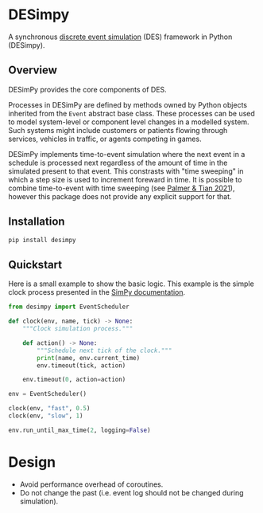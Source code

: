 # DESimpy

A synchronous [discrete event simulation](https://en.wikipedia.org/wiki/Discrete-event_simulation) (DES) framework in Python (DESimpy).

## Overview

DESimPy provides the core components of DES.

Processes in DESimPy are defined by methods owned by Python objects inherited from the `Event` abstract base class. These processes can be used to model system-level or component level changes in a modelled system. Such systems might include customers or patients flowing through services, vehicles in traffic, or agents competing in games.

DESimPy implements time-to-event simulation where the next event in a schedule is processed next regardless of the amount of time in the simulated present to that event. This constrasts with "time sweeping" in which a step size is used to increment foreward in time. It is possible to combine time-to-event with time sweeping (see [Palmer & Tian 2021](https://www.semanticscholar.org/paper/Implementing-hybrid-simulations-that-integrate-in-Palmer-Tian/bea73e8d6c828e15290bc4f01c8dd1a4347c46d0)), however this package does not provide any explicit support for that.

## Installation

```bash
pip install desimpy
```

## Quickstart

Here is a small example to show the basic logic. This example is the simple clock process presented in the [SimPy documentation](https://simpy.readthedocs.io/en/stable/index.html).

```python
from desimpy import EventScheduler

def clock(env, name, tick) -> None:
    """Clock simulation process."""

    def action() -> None:
        """Schedule next tick of the clock."""
        print(name, env.current_time)
        env.timeout(tick, action)

    env.timeout(0, action=action)

env = EventScheduler()

clock(env, "fast", 0.5)
clock(env, "slow", 1)

env.run_until_max_time(2, logging=False)
```

# Design

- Avoid performance overhead of coroutines.
- Do not change the past (i.e. event log should not be changed during simulation).

